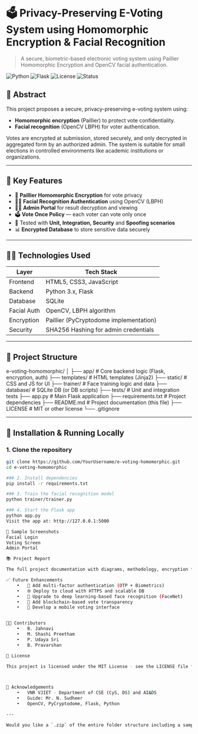 # 🗳️ Privacy-Preserving E-Voting System using Homomorphic Encryption & Facial Recognition

> A secure, biometric-based electronic voting system using Paillier Homomorphic Encryption and OpenCV facial authentication.

![Python](https://img.shields.io/badge/Python-3.10-blue?logo=python)
![Flask](https://img.shields.io/badge/Flask-Framework-green)
![License](https://img.shields.io/badge/License-MIT-lightgrey)
![Status](https://img.shields.io/badge/Project-Complete-brightgreen)

## 📌 Abstract

This project proposes a secure, privacy-preserving e-voting system using:
- **Homomorphic encryption** (Paillier) to protect vote confidentiality.
- **Facial recognition** (OpenCV LBPH) for voter authentication.

Votes are encrypted at submission, stored securely, and only decrypted in aggregated form by an authorized admin. The system is suitable for small elections in controlled environments like academic institutions or organizations.

---

## 🔐 Key Features

- 🔐 **Paillier Homomorphic Encryption** for vote privacy  
- 🧑‍🦰 **Facial Recognition Authentication** using OpenCV (LBPH)
- 🧑‍💼 **Admin Portal** for result decryption and viewing
- 🗳️ **Vote Once Policy** — each voter can vote only once
- 🧪 Tested with **Unit, Integration, Security** and **Spoofing scenarios**
- 📊 **Encrypted Database** to store sensitive data securely

---

## 🧑‍💻 Technologies Used

| Layer        | Tech Stack                             |
|--------------|----------------------------------------|
| Frontend     | HTML5, CSS3, JavaScript                |
| Backend      | Python 3.x, Flask                      |
| Database     | SQLite                                 |
| Facial Auth  | OpenCV, LBPH algorithm                 |
| Encryption   | Paillier (PyCryptodome implementation) |
| Security     | SHA256 Hashing for admin credentials   |

---

## 🧰 Project Structure
e-voting-homomorphic/
│
├── app/                  # Core backend logic (Flask, encryption, auth)
├── templates/            # HTML templates (Jinja2)
├── static/               # CSS and JS for UI
├── trainer/              # Face training logic and data
├── database/             # SQLite DB (or DB scripts)
├── tests/                # Unit and integration tests
├── app.py                # Main Flask application
├── requirements.txt      # Project dependencies
├── README.md             # Project documentation (this file)
├── LICENSE               # MIT or other license
└── .gitignore

---

## 🚀 Installation & Running Locally

### 1. Clone the repository
```bash
git clone https://github.com/YourUsername/e-voting-homomorphic.git
cd e-voting-homomorphic

### 2. Install dependencies
pip install -r requirements.txt

### 3. Train the facial recognition model
python trainer/trainer.py

### 4. Start the Flask app
python app.py
Visit the app at: http://127.0.0.1:5000

🔎 Sample Screenshots
Facial Login
Voting Screen
Admin Portal

📚 Project Report

The full project documentation with diagrams, methodology, encryption flow, test cases, and future scope is available in the /docs folder or click here to view the PDF.

✅ Future Enhancements
	•	🔐 Add multi-factor authentication (OTP + Biometrics)
	•	🌐 Deploy to cloud with HTTPS and scalable DB
	•	🤖 Upgrade to deep learning-based face recognition (FaceNet)
	•	🔗 Add blockchain-based vote transparency
	•	📱 Develop a mobile voting interface


🧑‍🏫 Contributors
	•	B. Jahnavi
	•	M. Shashi Preetham
	•	P. Udaya Sri
	•	B. Pravarshan

📄 License

This project is licensed under the MIT License - see the LICENSE file for details.



🙏 Acknowledgements
	•	VNR VJIET - Department of CSE (CyS, DS) and AI&DS
	•	Guide: Mr. N. Sudheer
	•	OpenCV, PyCryptodome, Flask, Python

---

Would you like a `.zip` of the entire folder structure including a sample `app.py`, `trainer.py`, and HTML files to get started?
